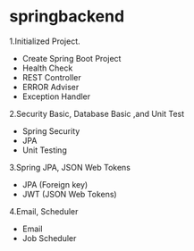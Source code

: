 # springbackend

1.Initialized Project.
- Create Spring Boot Project
- Health Check
- REST Controller
- ERROR Adviser
- Exception Handler

2.Security Basic, Database Basic ,and Unit Test
- Spring Security
- JPA
- Unit Testing

3.Spring JPA, JSON Web Tokens
- JPA (Foreign key)
- JWT (JSON Web Tokens)

4.Email, Scheduler
- Email
- Job Scheduler